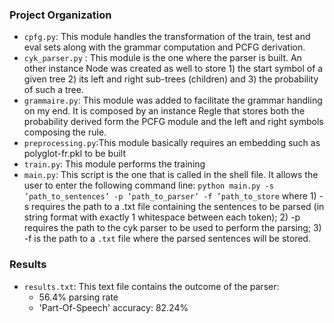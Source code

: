 ### Project Organization

- `cpfg.py`: This module handles the transformation of the train, test and eval sets along with the grammar computation and PCFG derivation.
- `cyk_parser.py` : This module is the one where the parser is built. An other instance Node was created as well to store 1) the start symbol of a given tree 2) its left and right sub-trees (children) and 3) the probability of such a tree.
- `grammaire.py`: This module was added to facilitate the grammar handling on my end. It is composed by an instance Regle that stores both the probability derived form the PCFG module and the left and right symbols composing the rule.
- `preprocessing.py`:This module basically requires an embedding such as polyglot-fr.pkl to be built
- `train.py`: This module performs the training
- `main.py`: This script is the one that is called in the shell file. It allows the user to enter the
following command line: `python main.py -s ’path_to_sentences’ -p ’path_to_parser’ -f ’path_to_store` where 1) -s requires the path to a .txt file containing the sentences to be parsed (in string format with exactly 1 whitespace between each token); 2) -p requires the path to the cyk parser to be used to perform the parsing; 3) -f is the path to a `.txt` file where the parsed sentences will be stored.

### Results
- `results.txt`: This text file contains the outcome of the parser: 
  - 56.4% parsing rate
  - 'Part-Of-Speech' accuracy: 82.24% 
